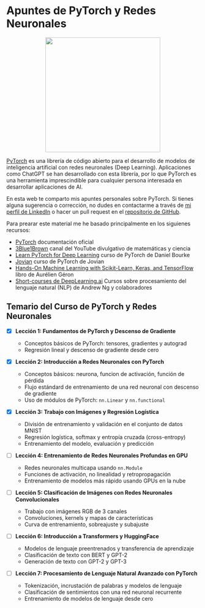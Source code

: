 # Apuntes de PyTorch y Redes Neuronales

<div style="text-align: center;">
    <img src="https://upload.wikimedia.org/wikipedia/commons/thumb/c/c6/PyTorch_logo_black.svg/2560px-PyTorch_logo_black.svg.png" style="width: 300px;">
</div>


[PyTorch](https://pytorch.org) es una librería de código abierto para el desarrollo de modelos de inteligencia artificial con redes neuronales (Deep Learning). Aplicaciones como ChatGPT se han desarrollado con esta librería, por lo que PyTorch es una herramienta imprescindible para cualquier persona interesada en desarrollar aplicaciones de AI. 

En esta web te comparto mis apuntes personales sobre PyTorch. Si tienes alguna sugerencia o corrección, no dudes en contactarme a través de [mi perfil de LinkedIn](https://www.linkedin.com/in/fernandocarazomelo/) o hacer un pull request en el [repositorio de GitHub](https://github.com/FernandoCarazoMelo/pytorch-deep-learning-es).

Para prearar este material me he basado principalmente en los siguienes recursos:

- [PyTorch](https://pytorch.org/tutorials/) documentación oficial
- [3Blue1Brown](https://www.youtube.com/c/3blue1brown) canal del YouTube divulgativo de matemáticas y ciencia
- [Learn PyTorch for Deep Learning](https://github.com/mrdbourke/pytorch-deep-learning/) curso de PyTorch de Daniel Bourke
- [Jovian](https://jovian.ai/learn/deep-learning-with-pytorch-zero-to-gans) curso de PyTorch de Jovian
- [Hands-On Machine Learning with Scikit-Learn, Keras, and TensorFlow](https://www.oreilly.com/library/view/hands-on-machine-learning/9781492032632/) libro de Aurélien Géron
- [Short-courses de DeepLearning.ai](https://www.deeplearning.ai/courses/) Cursos sobre procesamiento del lenguaje natural (NLP) de Andrew Ng y colaboradores

## Temario del Curso de PyTorch y Redes Neuronales


- [x] **Lección 1: Fundamentos de PyTorch y Descenso de Gradiente**

    * Conceptos básicos de PyTorch: tensores, gradientes y autograd
    * Regresión lineal y descenso de gradiente desde cero


- [x] **Lección 2: Introducción a Redes Neuronales con PyTorch**

    * Conceptos básicos: neurona, funcion de activación, función de pérdida
    * Flujo estándard de entrenamiento de una red neuronal con descenso de gradiente
    * Uso de módulos de PyTorch: `nn.Linear` y `nn.functional`


- [x] **Lección 3: Trabajo con Imágenes y Regresión Logística**

    * División de entrenamiento y validación en el conjunto de datos MNIST
    * Regresión logística, softmax y entropía cruzada (cross-entropy)
    * Entrenamiento del modelo, evaluación y predicción


- [ ] **Lección 4: Entrenamiento de Redes Neuronales Profundas en GPU**

    * Redes neuronales multicapa usando `nn.Module`
    * Funciones de activación, no linealidad y retropropagación
    * Entrenamiento de modelos más rápido usando GPUs en la nube



- [ ] **Lección 5: Clasificación de Imágenes con Redes Neuronales Convolucionales**

    * Trabajo con imágenes RGB de 3 canales
    * Convoluciones, kernels y mapas de características
    * Curva de entrenamiento, sobreajuste y subajuste


- [ ] **Lección 6: Introducción a Transformers y HuggingFace**

    * Modelos de lenguaje preentrenados y transferencia de aprendizaje
    * Clasificación de texto con BERT y GPT-2
    * Generación de texto con GPT-2 y GPT-3


- [ ] **Lección 7: Procesamiento de Lenguaje Natural Avanzado con PyTorch**

    * Tokenización, incrustación de palabras y modelos de lenguaje
    * Clasificación de sentimientos con una red neuronal recurrente
    * Entrenamiento de modelos de lenguaje desde cero